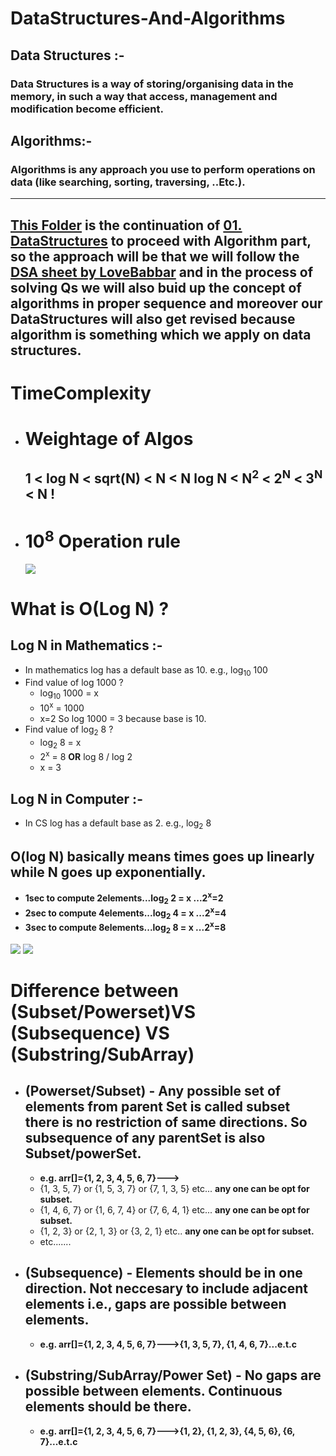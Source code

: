 # **DataStructures-And-Algorithms**

## **Data Structures :-**

### **Data Structures is a way of storing/organising data in the memory, in such a way that access, management and modification become efficient.**

## **Algorithms:-**

### **Algorithms is any approach you use to perform operations on data (like searching, sorting, traversing, ..Etc.).**

<hr>

## [This Folder](./) is the continuation of [01. DataStructures](../01.%20DataStructures) to proceed with Algorithm part, so the approach will be that we will follow the [DSA sheet by LoveBabbar](https://docs.google.com/spreadsheets/d/1xMmQhRGXovrudJM4gix0P18-PJ7TpKNEjp6I26Ckp9E/edit#gid=1655163686) and in the process of solving Qs we will also buid up the concept of algorithms in proper sequence and moreover our DataStructures will also get revised because algorithm is something which we apply on data structures.

# **TimeComplexity**

- # Weightage of Algos
  ## 1 < log N < sqrt(N) < N < N log N < N<sup>2</sup> < 2<sup>N</sup> < 3<sup>N</sup> < N !
- # 10<sup>8</sup> Operation rule
  ![](https://codeforces.com/predownloaded/83/0d/830da2701ec5d3baacbea1af54eb16a4021abf6b.jpg)

# What is O(Log N) ?

## Log N in Mathematics :-

- In mathematics log has a default base as 10. e.g., log<sub>10</sub> 100
- Find value of log 1000 ?
  - log<sub>10</sub> 1000 = x
  - 10<sup>x</sup> = 1000
  - x=2
    So log 1000 = 3 because base is 10.
- Find value of log<sub>2</sub> 8 ?
  - log<sub>2</sub> 8 = x
  - 2<sup>x</sup> = 8 **OR** log 8 / log 2
  - x = 3

## Log N in Computer :-

- In CS log has a default base as 2. e.g., log<sub>2</sub> 8

## O(log N) basically means times goes up linearly while N goes up exponentially.

- **1sec to compute 2elements...log<sub>2</sub> 2 = x ...2<sup>x</sup>=2**
- **2sec to compute 4elements...log<sub>2</sub> 4 = x ...2<sup>x</sup>=4**
- **3sec to compute 8elements...log<sub>2</sub> 8 = x ...2<sup>x</sup>=8**

![](https://i.ibb.co/nPzw2nY/image.png)
![](https://i.ibb.co/xCH9sSC/image.png)
# Difference between (Subset/Powerset)**VS** (Subsequence) **VS** (Substring/SubArray)

- ## **(Powerset/Subset) -** Any possible set of elements from parent Set is called subset there is no restriction of same directions. So subsequence of any parentSet is also Subset/powerSet.
    - **e.g. arr[]={1, 2, 3, 4, 5, 6, 7}--->**
    - {1, 3, 5, 7} or {1, 5, 3, 7} or {7, 1, 3, 5} etc... **any one can be opt for subset.** 
    - {1, 4, 6, 7} or {1, 6, 7, 4} or {7, 6, 4, 1} etc... **any one can be opt for subset.**
    - {1, 2, 3} or {2, 1, 3} or {3, 2, 1} etc.. **any one can be opt for subset.**
    - etc.......
- ## **(Subsequence) -** Elements should be in one direction. Not neccesary to include adjacent elements i.e., gaps are possible between elements.
  - **e.g. arr[]={1, 2, 3, 4, 5, 6, 7}--->{1, 3, 5, 7}, {1, 4, 6, 7}...e.t.c**

- ## **(Substring/SubArray/Power Set) -** No gaps are possible between elements. Continuous elements should be there.
  - **e.g. arr[]={1, 2, 3, 4, 5, 6, 7}--->{1, 2}, {1, 2, 3}, {4, 5, 6}, {6, 7}...e.t.c**
